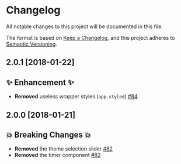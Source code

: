 # Changelog

All notable changes to this project will be documented in this file.

The format is based on [Keep a Changelog](https://keepachangelog.com/en/1.0.0/),
and this project adheres to [Semantic Versioning](https://semver.org/spec/v2.0.0.html).

## 2.0.1 [2018-01-22]

## ✨ Enhancement ✨

- **Removed** useless wrapper styles (`app.styled`) [#84](https://github.com/EricTurf/react-sudoku/pull/84)

## 2.0.0 [2018-01-21]

## 💥 Breaking Changes 💥

- **Removed** the theme selection slider [#82](https://github.com/EricTurf/react-sudoku/pull/82)
- **Removed** the timer component [#82](https://github.com/EricTurf/react-sudoku/pull/82)
